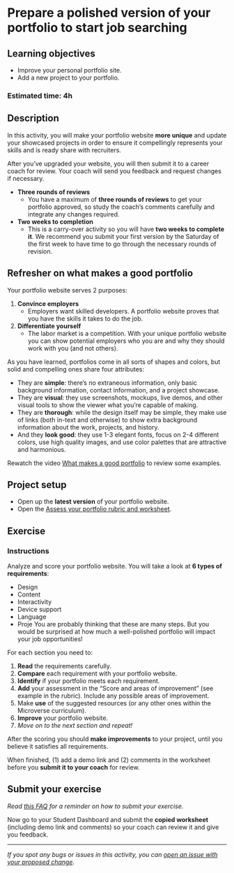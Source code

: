 # Prepare a polished version of your portfolio to start job searching

## **Learning objectives**

- Improve your personal portfolio site.
- Add a new project to your portfolio.

### **Estimated time: 4h**

## **Description**

In this activity, you will make your portfolio website **more unique** and update your showcased projects in order to ensure it compellingly represents your skills and is ready share with recruiters.

After you’ve upgraded your website, you will then submit it to a career coach for review. Your coach will send you feedback and request changes if necessary.

- **Three rounds of reviews**
  - You have a maximum of **three rounds of reviews** to get your portfolio approved, so study the coach’s comments carefully and integrate any changes required.
- **Two weeks to completion**
  - This is a carry-over activity so you will have **two weeks to complete it**. We recommend you submit your first version by the Saturday of the first week to have time to go through the necessary rounds of revision.

## Refresher on what makes a good portfolio

Your portfolio website serves 2 purposes:

1. **Convince employers**
   - Employers want skilled developers. A portfolio website proves that you have the skills it takes to do the job.
2. **Differentiate yourself**
   - The labor market is a competition. With your unique portfolio website you can show potential employers who you are and why they should work with you (and not others).

As you have learned, portfolios come in all sorts of shapes and colors, but solid and compelling ones share four attributes:

- They are **simple**: there’s no extraneous information, only basic background information, contact information, and a project showcase.
- They are **visual**: they use screenshots, mockups, live demos, and other visual tools to show the viewer what you’re capable of making.
- They are **thorough**: while the design itself may be simple, they make use of links (both in-text and otherwise) to show extra background information about the work, projects, and history.
- And they **look good**: they use 1-3 elegant fonts, focus on 2-4 different colors, use high quality images, and use color palettes that are attractive and harmonious.

Rewatch the video [What makes a good portfolio](https://www.youtube.com/watch?v=3-N6O7DVrbc) to review some examples.

## Project setup

- Open up the **latest version** of your portfolio website.
- Open the [Assess your portfolio rubric and worksheet](https://docs.google.com/document/d/1QCI3eNjdXghP_ZjNVmUZq0DO9hKovbbRp2FsAWdVVuU/).

## **Exercise**

### **Instructions**

Analyze and score your portfolio website. You will take a look at **6 types of requirements**:

- Design
- Content
- Interactivity
- Device support
- Language
- Proje
You are probably thinking that these are many steps. But you would be surprised at how much a well-polished portfolio will impact your job opportunities!

For each section you need to:

1. **Read** the requirements carefully.
2. **Compare** each requirement with your portfolio website.
3. **Identify** if your portfolio meets each requirement.
4. **Add** your assessment in the “Score and areas of improvement” (see example in the rubric). Include any possible areas of improvement.
5. Make **use** of the suggested resources (or any other ones within the Microverse curriculum).
6. **Improve** your portfolio website.
7. _Move on to the next section and repeat!_

After the scoring you should **make improvements** to your project, until you believe it satisfies all requirements.

When finished, (1) add a demo link and (2) comments in the worksheet before you **submit it to your coach** for review.

## Submit your exercise

_Read [this FAQ](https://microverse.zendesk.com/hc/en-us/articles/360061344234) for a reminder on how to submit your exercise._

Now go to your Student Dashboard and submit the **copied worksheet** (including demo link and comments) so your coach can review it and give you feedback.

---

_If you spot any bugs or issues in this activity, you can [open an issue with your proposed change](https://github.com/microverseinc/curriculum-transversal-skills/blob/main/git-github/articles/open_issue.md)._
